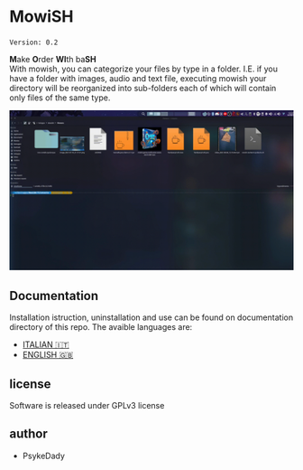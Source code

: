 # MowiSH
`Version: 0.2`  

**M**ake **O**rder **WI**th ba**SH**   
With mowish, you can categorize your files by type in a folder. I.E. if you have a folder with images, audio and text file, executing mowish your directory will be reorganized into sub-folders each of which will contain only files of the same type.


![mowish preview](documentation/media/mowish_test.gif)

## Documentation

Installation istruction, uninstallation and use can be found on documentation directory of this repo. 
The avaible languages are: 

- [ ITALIAN 🇮🇹](documentation/ITALIAN.md) 
- [ ENGLISH 🇬🇧](documentation/ENGLISH.md)

## license

Software is released under GPLv3 license 

## author 

- PsykeDady